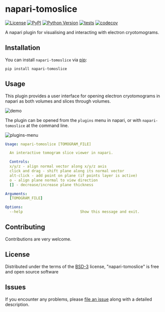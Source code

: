 # napari-tomoslice

[![License](https://img.shields.io/pypi/l/napari-tomoslice.svg?color=green)](https://github.com/alisterburt/napari-tomoslice/raw/master/LICENSE)
[![PyPI](https://img.shields.io/pypi/v/napari-tomoslice.svg?color=green)](https://pypi.org/project/napari-tomoslice)
[![Python Version](https://img.shields.io/pypi/pyversions/napari-tomoslice.svg?color=green)](https://python.org)
[![tests](https://github.com/alisterburt/napari-tomoslice/workflows/tests/badge.svg)](https://github.com/alisterburt/napari-tomoslice/actions)
[![codecov](https://codecov.io/gh/alisterburt/napari-tomoslice/branch/master/graph/badge.svg)](https://codecov.io/gh/alisterburt/napari-tomoslice)

A napari plugin for visualising and interacting with electron cryotomograms.


## Installation

You can install `napari-tomoslice` via [pip]:

    pip install napari-tomoslice

## Usage

This plugin provides a user interface for opening electron cryotomograms in 
napari as both volumes and slices through volumes.

![demo](https://user-images.githubusercontent.com/7307488/138575305-b05c4735-9c03-4629-bfb0-9612ea8f26fd.gif)

The plugin can be opened from the `plugins` menu in napari, or with 
`napari-tomoslice` at the command line.

![plugins-menu](https://user-images.githubusercontent.com/7307488/138575015-00ea78d9-02c1-44bc-9034-0c0a7fa8d973.png)

```yaml
Usage: napari-tomoslice [TOMOGRAM_FILE]

  An interactive tomogram slice viewer in napari.

  Controls: 
  x/y/z - align normal vector along x/y/z axis 
  click and drag - shift plane along its normal vector
  alt-click - add point on plane (if points layer is active)
  o - align plane normal to view direction
  [] - decrease/increase plane thickness

Arguments:
  [TOMOGRAM_FILE]

Options:
  --help                          Show this message and exit.

```

## Contributing

Contributions are very welcome. 

## License

Distributed under the terms of the [BSD-3] license,
"napari-tomoslice" is free and open source software

## Issues

If you encounter any problems, please [file an issue] along with a detailed description.

[napari]: https://github.com/napari/napari
[Cookiecutter]: https://github.com/audreyr/cookiecutter
[@napari]: https://github.com/napari
[MIT]: http://opensource.org/licenses/MIT
[BSD-3]: http://opensource.org/licenses/BSD-3-Clause
[GNU GPL v3.0]: http://www.gnu.org/licenses/gpl-3.0.txt
[GNU LGPL v3.0]: http://www.gnu.org/licenses/lgpl-3.0.txt
[Apache Software License 2.0]: http://www.apache.org/licenses/LICENSE-2.0
[Mozilla Public License 2.0]: https://www.mozilla.org/media/MPL/2.0/index.txt
[cookiecutter-napari-plugin]: https://github.com/napari/cookiecutter-napari-plugin

[file an issue]: https://github.com/alisterburt/napari-tomoslice/issues

[napari]: https://github.com/napari/napari
[tox]: https://tox.readthedocs.io/en/latest/
[pip]: https://pypi.org/project/pip/
[PyPI]: https://pypi.org/
